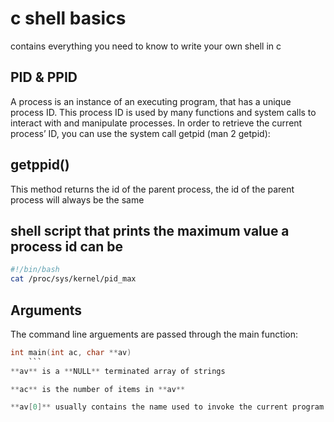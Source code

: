 # c shell basics

contains everything you need to know to write your own shell in c
## PID & PPID

A process is an instance of an executing program, that has a unique process ID. This process ID is used by many functions and system calls to interact with and manipulate processes. In order to retrieve the current process’ ID, you can use the system call getpid (man 2 getpid):

## getppid()
This method returns the id of the parent process, the id of the parent process will always be the same

## shell script that prints the maximum value a process id can be
```bash
#!/bin/bash
cat /proc/sys/kernel/pid_max
```

## Arguments
The command line arguements are passed through the main function:
```c
int main(int ac, char **av)
	```
**av** is a **NULL** terminated array of strings

**ac** is the number of items in **av**

**av[0]** usually contains the name used to invoke the current program. **av[1]** is the first arguement of the program, **av[2]** the second and so on.


